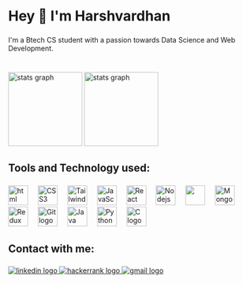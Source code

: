 <h1 align="left">Hey 👋 I'm Harshvardhan </h1>

###

<p align="left">I'm a Btech CS student with a passion towards Data Science and Web Development.</p>

###

<br clear="both">

<div align="left">
  <img src="https://github-readme-stats.vercel.app/api?username=harshvardhan32&theme=react&show_icons=true&hide_border=false&count_private=false" height="150" alt="stats graph"  />
<!--   <img src="https://github-readme-streak-stats.herokuapp.com/?user=harshvardhan32&theme=react&hide_border=false" height="150" alt="streak graph"  /> -->
  <img src="https://github-readme-stats.vercel.app/api/top-langs/?username=harshvardhan32&theme=react&show_icons=true&hide_border=false&layout=compact" height="150" alt="stats graph" />
</div>

###

<h2 align="left">Tools and Technology used:</h2>

###

<div align="left">
  <img src="https://cdn.jsdelivr.net/gh/devicons/devicon/icons/html5/html5-original.svg" height="40" alt="html logo"  />
  <img width="12" />
  <img src="https://cdn.jsdelivr.net/gh/devicons/devicon/icons/css3/css3-original.svg" height="40" alt="CSS3 logo" />
  <img width="12" />
  <img src="https://www.vectorlogo.zone/logos/tailwindcss/tailwindcss-icon.svg" height="40" alt="Tailwind logo" />
  <img width="12" />
  <img src="https://cdn.jsdelivr.net/gh/devicons/devicon/icons/javascript/javascript-original.svg" height="40" alt="JavaScript logo" />
  <img width="12" />
  <img src="https://cdn.jsdelivr.net/gh/devicons/devicon/icons/react/react-original.svg" height="40" alt="React logo" />
  <img width="12" />
  <img src="https://cdn.jsdelivr.net/gh/devicons/devicon/icons/nodejs/nodejs-original.svg" height="40" alt="Nodejs logo" />
  <img width="12" />
  <img src="https://cdn.jsdelivr.net/gh/devicons/devicon/icons/express/express-original.svg&logoColor=white" style="color:white" height="40" alt="Express logo" />
  <img width="12" />
  <img src="https://cdn.jsdelivr.net/gh/devicons/devicon/icons/mongodb/mongodb-original.svg" height="40" alt="Mongodb logo" />
  <img width="12" />
  <img src="https://cdn.jsdelivr.net/gh/devicons/devicon/icons/redux/redux-original.svg" height="40" alt="Redux logo" />
  <img width="12" />
  <img src="https://cdn.jsdelivr.net/gh/devicons/devicon/icons/git/git-original.svg" height="40" alt="Git logo" />
  <img width="12" />
  <img src="https://cdn.jsdelivr.net/gh/devicons/devicon/icons/java/java-original.svg" height="40" alt="Java logo" />
  <img width="12" />
  <img src="https://cdn.jsdelivr.net/gh/devicons/devicon/icons/python/python-original.svg" height="40" alt="Python logo" />
  <img width="12" />
  <img src="https://cdn.jsdelivr.net/gh/devicons/devicon/icons/c/c-original.svg" height="40" alt="C logo"  />
  <img width="12" />
</div>

###

<h2 align="left">Contact with me:</h2>

###

<div align="left">
  <a href="https://www.linkedin.com/in/harshvardhan-204532257" target="_blank">
    <img src="https://img.shields.io/static/v1?message=LinkedIn&logo=linkedin&label=&color=0077B5&logoColor=white&labelColor=&style=for-the-badge" height="" alt="linkedin logo"  />
  </a>
  <a href="https://www.hackerrank.com/profile/CSB_22B0121186" target="_blank">
    <img src="https://img.shields.io/static/v1?message=HackerRank&logo=hackerrank&label=&color=2EC866&logoColor=white&labelColor=&style=for-the-badge" height="" alt="hackerrank logo"  />
  </a>
  <a href="mailto:harshvardhanmaurya73073@gmail.com" target="_blank">
    <img src="https://img.shields.io/static/v1?message=Gmail&logo=gmail&label=&color=D14836&logoColor=white&labelColor=&style=for-the-badge" height="" alt="gmail logo"  />
  </a>
</div>

###
